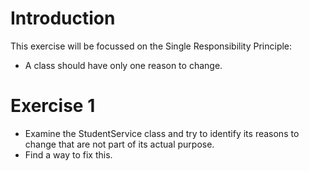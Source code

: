 # Introduction
This exercise will be focussed on the Single Responsibility Principle:
- A class should have only one reason to change.

# Exercise 1
- Examine the StudentService class and try to identify its reasons to change that are not part of its actual purpose.
- Find a way to fix this.